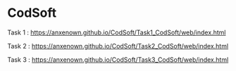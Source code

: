 # CodSoft
 
Task 1 : https://anxenown.github.io/CodSoft/Task1_CodSoft/web/index.html

Task 2 : https://anxenown.github.io/CodSoft/Task2_CodSoft/web/index.html

Task 3 : https://anxenown.github.io/CodSoft/Task3_CodSoft/web/index.html